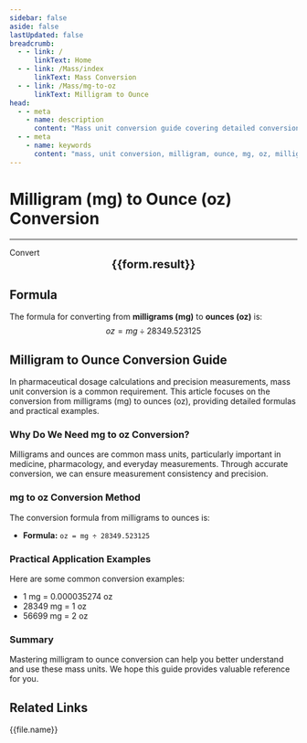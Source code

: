 ```yaml
---
sidebar: false
aside: false
lastUpdated: false
breadcrumb:
  - - link: /
      linkText: Home
  - - link: /Mass/index
      linkText: Mass Conversion
  - - link: /Mass/mg-to-oz
      linkText: Milligram to Ounce
head:
  - - meta
    - name: description
      content: "Mass unit conversion guide covering detailed conversion formulas and explanations from milligrams (mg) to ounces (oz)."
  - - meta
    - name: keywords
      content: "mass, unit conversion, milligram, ounce, mg, oz, milligram to ounce, mass conversion guide"
---
```

# Milligram (mg) to Ounce (oz) Conversion
---
<script setup>
import { onMounted, reactive, inject, ref } from 'vue'
import { NButton, NForm, NFormItem, NInput, NInputNumber, NSelect, NCard, useMessage,NGrid ,NGi } from 'naive-ui'
import { defineClientComponent } from 'vitepress'
import { Mass } from '../files';

const convert = inject('convert')

const form = reactive({
  number: null,
  result: '',
})

const convertHandler = () => {
  if (form.number !== null && !isNaN(form.number)) {
    const convertedValue = parseFloat(form.number) / 28349.523125
    form.result = `${form.number}mg = ${convertedValue.toFixed(7)}oz`
  } else {
    form.result = 'Please enter a valid number.'
  }
}
</script>

<n-form size="large" :model="form">
  <n-form-item label="Milligram (mg)">
    <n-input-number v-model:value="form.number" placeholder="Enter milligrams" style="width: 100%" />
  </n-form-item>
  <n-form-item>
    <n-button type="info" @click="convertHandler" block>Convert</n-button>
  </n-form-item>
</n-form>

<n-card  embedded :bordered="false" hoverable>
  <div  style="text-align:center;font-size:20px;">
    <strong>{{form.result}}</strong>
  </div>
</n-card>

## Formula

The formula for converting from **milligrams (mg)** to **ounces (oz)** is:
$$ oz = mg \div 28349.523125 $$

## Milligram to Ounce Conversion Guide

In pharmaceutical dosage calculations and precision measurements, mass unit conversion is a common requirement. This article focuses on the conversion from milligrams (mg) to ounces (oz), providing detailed formulas and practical examples.

### Why Do We Need mg to oz Conversion?

Milligrams and ounces are common mass units, particularly important in medicine, pharmacology, and everyday measurements. Through accurate conversion, we can ensure measurement consistency and precision.

### mg to oz Conversion Method

The conversion formula from milligrams to ounces is:

- **Formula:** `oz = mg ÷ 28349.523125`

### Practical Application Examples

Here are some common conversion examples:

- 1 mg = 0.000035274 oz
- 28349 mg = 1 oz
- 56699 mg = 2 oz

### Summary

Mastering milligram to ounce conversion can help you better understand and use these mass units. We hope this guide provides valuable reference for you.

## Related Links
<n-grid x-gap="12" :cols="2">
  <n-gi v-for="(file, index) in Mass" :key="index">
    <n-button
      text
      tag="a"
      :href="file.path"
      type="info"
    >
      {{file.name}}
    </n-button>
  </n-gi>
</n-grid>